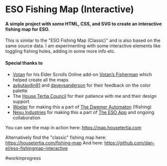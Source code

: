 # ESO Fishing Map (Interactive)
#### A simple project with some HTML, CSS, and SVG to create an interactive fishing map for ESO.

This is similar to the "ESO Fishing Map (Classic)" and is also based on the same source data. I am experimenting with some interactive elements like toggling fishing holes, adding in some more info etc.

#### Special thanks to
* [Votan](https://www.esoui.com/forums/member.php?action=getinfo&userid=13996) for his Elder Scrolls Online add-on [Votan’s Fisherman](https://www.esoui.com/downloads/info918-VotansFisherman.html) which helped create all the maps
* [aykutaydin91](https://www.reddit.com/user/aykutaydin91) and [daveysanderson](https://www.reddit.com/user/daveysanderson) for their feedback on the color palette
* The [House Tertia Council](https://housetertia.com/contact-us) for their patience with me and their design support
* [Woeler](https://woeler.eu/) for making this a part of [The Dwemer Automaton](https://dwemerautomaton.com/) (!fishing)
* [Nexu Industries](https://www.nexuindustries.com/) for making this a part of [The ESO App](https://itunes.apple.com/at/app/the-eso-app/id1065810256) and ongoing collaboration

You can see the map in action here: https://map.housetertia.com

Alternatively find the "classic" fishing map here: https://housetertia.com/fishing-map
And here: https://github.com/dan-el/eso-fishingmap-interactive

#workinprogress